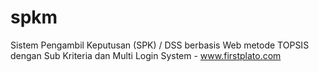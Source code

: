 # spkm
Sistem Pengambil Keputusan (SPK) / DSS berbasis Web metode TOPSIS dengan Sub Kriteria dan Multi Login System - www.firstplato.com
